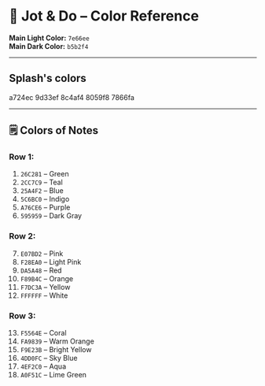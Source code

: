 # 📝 Jot & Do – Color Reference

**Main Light Color:** `7e66ee`  
**Main Dark Color:** `b5b2f4`

---

## Splash's colors

a724ec 
9d33ef
8c4af4
8059f8
7866fa

---

## 🗒️ Colors of Notes

### Row 1:
1. `26C281` – Green  
2. `2CC7C9` – Teal  
3. `25A4F2` – Blue  
4. `5C6BC0` – Indigo  
5. `A76CE6` – Purple  
6. `595959` – Dark Gray  

### Row 2:
7. `E07BD2` – Pink  
8. `F28EA0` – Light Pink  
9. `DA5A48` – Red  
10. `F89B4C` – Orange  
11. `F7DC3A` – Yellow  
12. `FFFFFF` – White  

### Row 3:
13. `F5564E` – Coral  
14. `FA9839` – Warm Orange  
15. `F9E23B` – Bright Yellow  
16. `4DD0FC` – Sky Blue  
17. `4EF2C0` – Aqua  
18. `A0F51C` – Lime Green  
